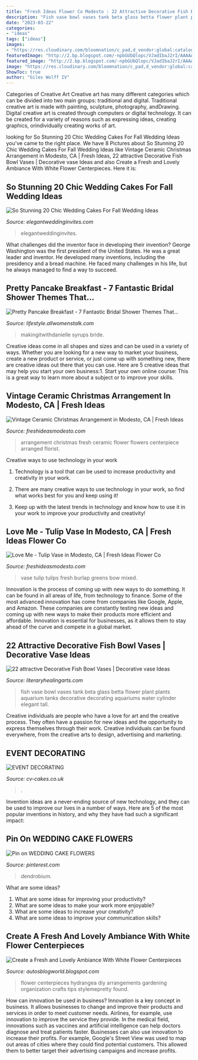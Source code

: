 ```yaml
---
title: "Fresh Ideas Flower Co Modesto : 22 Attractive Decorative Fish Bowl Vases"
description: "Fish vase bowl vases tank beta glass betta flower plant plants aquarium tanks decorative decorating aquariums water cylinder elegant tall"
date: "2023-03-22"
categories:
- "ideas"
tags: ["ideas"]
images:
- "https://res.cloudinary.com/bloomnation/c_pad,d_vendor:global:catalog:product:image.png,f_auto,fl_preserve_transparency,q_auto/v1580538284/vendor/6235/catalog/product/2/0/20190117123212_file_5c3fcd0c87a98.jpg"
featuredImage: "http://2.bp.blogspot.com/-npbGUbQlopc/VJadIbaJ2rI/AAAAAAAAAS4/fVImd_jDUuY/s1600/hydrangea%2B-%2Bwhite%2Bflower%2Barrangements%2Bcenterpieces.jpg"
featured_image: "http://2.bp.blogspot.com/-npbGUbQlopc/VJadIbaJ2rI/AAAAAAAAAS4/fVImd_jDUuY/s1600/hydrangea%2B-%2Bwhite%2Bflower%2Barrangements%2Bcenterpieces.jpg"
image: "https://res.cloudinary.com/bloomnation/c_pad,d_vendor:global:catalog:product:image.png,f_auto,fl_preserve_transparency,q_auto/v1580538284/vendor/6235/catalog/product/2/0/20190117123212_file_5c3fcd0c87a98.jpg"
ShowToc: true
author: "Giles Wolff IV"
---
```



Categories of Creative Art
Creative art has many different categories which can be divided into two main groups: traditional and digital. Traditional creative art is made with painting, sculpture, photography, andDrawing. Digital creative art is created through computers or digital technology. It can be created for a variety of reasons such as expressing ideas, creating graphics, orindividually creating works of art.

	

		
looking for So Stunning 20 Chic Wedding Cakes For Fall Wedding Ideas you've came to the right place. We have 8 Pictures about So Stunning 20 Chic Wedding Cakes For Fall Wedding Ideas like Vintage Ceramic Christmas Arrangement in Modesto, CA | Fresh Ideas, 22 attractive Decorative Fish Bowl Vases | Decorative vase Ideas and also Create a Fresh and Lovely Ambiance With White Flower Centerpieces. Here it is:
		
    
## So Stunning 20 Chic Wedding Cakes For Fall Wedding Ideas

<img loading=lazy src="https://www.elegantweddinginvites.com/wedding-blog/wp-content/uploads/2020/06/chic-rustic-metallic-wedding-cake-ideas-for-fall.jpg" onerror="this.onerror=null;this.src='https://tse3.mm.bing.net/th?id=OIP.H4XTYVPWqkt-gv-MtQy03gHaLH&amp;pid=15.1';" alt="So Stunning 20 Chic Wedding Cakes For Fall Wedding Ideas">

_Source: elegantweddinginvites.com_

>elegantweddinginvites. 

	

What challenges did the inventor face in developing their invention?
George Washington was the first president of the United States. He was a great leader and inventor. He developed many inventions, including the presidency and a bread machine. He faced many challenges in his life, but he always managed to find a way to succeed.

    
## Pretty Pancake Breakfast - 7 Fantastic Bridal Shower Themes That…

<img loading=lazy src="https://img.allw.mn/content/lifestyle/2013/07/2_pretty-pancake-breakfast_600x800.jpg" onerror="this.onerror=null;this.src='https://tse3.mm.bing.net/th?id=OIP.Ex8BygwnuET0C5fj3hXQRAHaJ4&amp;pid=15.1';" alt="Pretty Pancake Breakfast - 7 Fantastic Bridal Shower Themes That…">

_Source: lifestyle.allwomenstalk.com_

>makingitwithdanielle syrups bride. 

	

Creative ideas come in all shapes and sizes and can be used in a variety of ways. Whether you are looking for a new way to market your business, create a new product or service, or just come up with something new, there are creative ideas out there that you can use. Here are 5 creative ideas that may help you start your own business:1. Start your own online course: This is a great way to learn more about a subject or to improve your skills.

    
## Vintage Ceramic Christmas Arrangement In Modesto, CA | Fresh Ideas

<img loading=lazy src="https://asset.bloomnation.com/c_pad,d_vendor:global:catalog:product:image.png,f_auto,fl_preserve_transparency,q_auto/v1605615151/vendor/6235/catalog/product/2/0/20191202100608_file_5de58ad0148ef_5de58b453c2fc.jpg" onerror="this.onerror=null;this.src='https://tse3.mm.bing.net/th?id=OIP.5uTIeOLHLTGENRuRj5PaaAHaJ4&amp;pid=15.1';" alt="Vintage Ceramic Christmas Arrangement in Modesto, CA | Fresh Ideas">

_Source: freshideasmodesto.com_

>arrangement christmas fresh ceramic flower flowers centerpiece arranged florist. 

	

Creative ways to use technology in your work
1. Technology is a tool that can be used to increase productivity and creativity in your work.
2. There are many creative ways to use technology in your work, so find what works best for you and keep using it!

3. Keep up with the latest trends in technology and know how to use it in your work to improve your productivity and creativity!

    
## Love Me - Tulip Vase In Modesto, CA | Fresh Ideas Flower Co

<img loading=lazy src="https://res.cloudinary.com/bloomnation/c_pad,d_vendor:global:catalog:product:image.png,f_auto,fl_preserve_transparency,q_auto/v1580538284/vendor/6235/catalog/product/2/0/20190117123212_file_5c3fcd0c87a98.jpg" onerror="this.onerror=null;this.src='https://tse4.mm.bing.net/th?id=OIP.xie2g4-5op9O47NNjXxTygHaJ4&amp;pid=15.1';" alt="Love Me - Tulip Vase in Modesto, CA | Fresh Ideas Flower Co">

_Source: freshideasmodesto.com_

>vase tulip tulips fresh burlap greens bow mixed. 

	

Innovation is the process of coming up with new ways to do something. It can be found in all areas of life, from technology to finance. Some of the most advanced innovation has come from companies like Google, Apple, and Amazon. These companies are constantly testing new ideas and coming up with new ways to make their products more efficient and affordable. Innovation is essential for businesses, as it allows them to stay ahead of the curve and compete in a global market.

    
## 22 Attractive Decorative Fish Bowl Vases | Decorative Vase Ideas

<img loading=lazy src="https://www.literaryhealingarts.com/wp-content/uploads/decorative-fish-bowl-vases-of-plants-in-glass-bowl-econhomes-com-with-regard-to-glass-bowl-fish-tank-50-water-nature-plant-flower-glass.jpg" onerror="this.onerror=null;this.src='https://tse4.mm.bing.net/th?id=OIP.y4U2RObVbxC3LwuYKcDXmAHaJ4&amp;pid=15.1';" alt="22 attractive Decorative Fish Bowl Vases | Decorative vase Ideas">

_Source: literaryhealingarts.com_

>fish vase bowl vases tank beta glass betta flower plant plants aquarium tanks decorative decorating aquariums water cylinder elegant tall. 

	

Creative individuals are people who have a love for art and the creative process. They often have a passion for new ideas and the opportunity to express themselves through their work. Creative individuals can be found everywhere, from the creative arts to design, advertising and marketing.

    
## EVENT DECORATING

<img loading=lazy src="https://www.cv-cakes.co.uk/uploads/4/1/1/5/41151281/screenshot-20170306-215009-2_orig.png" onerror="this.onerror=null;this.src='https://tse3.mm.bing.net/th?id=OIP.fPzbGvIWkIG9C3YdvcxGqwHaJM&amp;pid=15.1';" alt="EVENT DECORATING">

_Source: cv-cakes.co.uk_

>. 

	

Invention ideas are a never-ending source of new technology, and they can be used to improve our lives in a number of ways. Here are 5 of the most popular inventions in history, and why they have had such a significant impact:

    
## Pin On WEDDING CAKE FLOWERS

<img loading=lazy src="https://i.pinimg.com/736x/04/dd/86/04dd8622fdad56d44aaeb9074410460a.jpg" onerror="this.onerror=null;this.src='https://tse1.mm.bing.net/th?id=OIP.yUVttqkEvr7XD3GuvJWZSgHaLH&amp;pid=15.1';" alt="Pin on WEDDING CAKE FLOWERS">

_Source: pinterest.com_

>dendrobium. 

	

What are some ideas?
1. What are some ideas for improving your productivity?
2. What are some ideas to make your work more enjoyable?
3. What are some ideas to increase your creativity?
4. What are some ideas to improve your communication skills?

    
## Create A Fresh And Lovely Ambiance With White Flower Centerpieces

<img loading=lazy src="http://2.bp.blogspot.com/-npbGUbQlopc/VJadIbaJ2rI/AAAAAAAAAS4/fVImd_jDUuY/s1600/hydrangea%2B-%2Bwhite%2Bflower%2Barrangements%2Bcenterpieces.jpg" onerror="this.onerror=null;this.src='https://tse4.mm.bing.net/th?id=OIP.YoqYiCIINlxZ7KHMVr_NAgHaLH&amp;pid=15.1';" alt="Create a Fresh and Lovely Ambiance With White Flower Centerpieces">

_Source: autosblogworld.blogspot.com_

>flower centerpieces hydrangea diy arrangements gardening organization crafts tips stylemepretty found. 

	

How can innovation be used in business?
Innovation is a key concept in business. It allows businesses to change and improve their products and services in order to meet customer needs. Airlines, for example, use innovation to improve the service they provide. In the medical field, innovations such as vaccines and artificial intelligence can help doctors diagnose and treat patients faster. Businesses can also use innovation to increase their profits. For example, Google's Street View was used to map out areas of cities where they could find potential customers. This allowed them to better target their advertising campaigns and increase profits.

